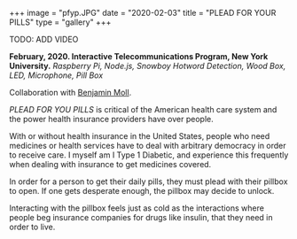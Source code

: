 +++
image = "pfyp.JPG"
date = "2020-02-03"
title = "PLEAD FOR YOUR PILLS"
type = "gallery"
+++

<!-- {{< youtube "11M3RLmayz8?start=524" >}}
<br> -->

TODO: ADD VIDEO

__February, 2020. Interactive Telecommunications Program, New York University.__ 
*Raspberry Pi, Node.js, Snowboy Hotword Detection, Wood Box, LED, Microphone, Pill Box* 

Collaboration with [Benjamin Moll](https://wp.nyu.edu/benjaminmoll/plead-for-pills-with-noah-kernis/).

*PLEAD FOR YOU PILLS* is critical of the American health care system and the power health insurance providers have over people. 

With or without health insurance in the United States, people who need medicines or health services have to deal with arbitrary democracy in order to receive care. I myself am I Type 1 Diabetic, and experience this frequently when dealing with insurance to get medicines covered. 

In order for a person to get their daily pills, they must plead with their pillbox to open. If one gets desperate enough, the pillbox may decide to unlock.

Interacting with the pillbox feels just as cold as the interactions where people beg insurance companies for drugs like insulin, that they need in order to live.
